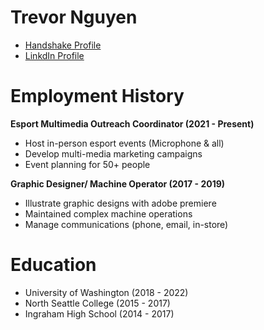 
<!DOCTYPE html>
<html>

<head>
    <h1> Trevor Nguyen </h1>
<ul>
<li> <a href = "https://uw.joinhandshake.com/stu/users/16106676"> Handshake Profile </a> </li>

<li> <a href = "https://www.linkedin.com/in/trevor-nguyen-7a9549230/"> LinkdIn Profile </a> </li>
</ul>
</head>

<body>
<div>
    <h1> Employment History </h1>
    <strong> Esport Multimedia Outreach Coordinator (2021 - Present)</strong>
    <ul> 
    <li> Host in-person esport events (Microphone & all) </li>
    <li> Develop multi-media marketing campaigns </li>
    <li> Event planning for 50+ people </li>
    </ul>
    <strong>Graphic Designer/ Machine Operator (2017 - 2019) </strong>
    <ul>
    <li> Illustrate graphic designs with adobe premiere  </li>
    <li> Maintained complex machine operations </li>
    <li> Manage communications (phone, email, in-store) </li>
    </ul>
</div>

<div>
    <h1> Education </h1>
    <ul>
        <li> University of Washington (2018 - 2022) </li>
        <li> North Seattle College (2015 - 2017) </li>
        <li>Ingraham High School (2014 - 2017) </li>
    </ul>

</div>










<body>




</html>